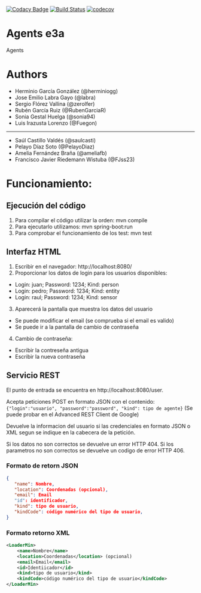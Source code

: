 [![Codacy Badge](https://api.codacy.com/project/badge/Grade/6f1eae5c3b7749a3ba299ae6c548e3a9)](https://www.codacy.com/app/jelabra/Agents_e3a?utm_source=github.com&amp;utm_medium=referral&amp;utm_content=Arquisoft/Agents_e3a&amp;utm_campaign=Badge_Grade)
[![Build Status](https://travis-ci.org/Arquisoft/Agents_e3a.svg?branch=master)](https://travis-ci.org/Arquisoft/Agents_e3a)
[![codecov](https://codecov.io/gh/Arquisoft/Agents_e3a/branch/master/graph/badge.svg)](https://codecov.io/gh/Arquisoft/Agents_e3a)


# Agents e3a

Agents

# Authors

- Herminio García González (@herminiogg)
- Jose Emilio Labra Gayo (@labra)
- Sergio Flórez Vallina (@zerolfer)
- Rubén García Ruiz (@RubenGarciaR)
- Sonia Gestal Huelga (@sonia94)
- Luis Irazusta Lorenzo (@Fuegon)
_____________________________________________
- Saúl Castillo Valdés (@saulcasti)
- Pelayo Díaz Soto (@PelayoDiaz)
- Amelia Fernández Braña (@ameliafb)
- Francisco Javier Riedemann Wistuba (@FJss23)

# Funcionamiento:
## Ejecución del código
1. Para compilar el código utilizar la orden: mvn compile
2. Para ejecutarlo utilizamos: mvn spring-boot:run
3. Para comprobar el funcionamiento de los test: mvn test

## Interfaz HTML
1. Escribir en el navegador: http://localhost:8080/
2. Proporcionar los datos de login para los usuarios disponibles:
 * Login: juan; Password: 1234; Kind: person
 * Login: pedro; Password: 1234; Kind: entity
 * Login: raul; Password: 1234; Kind: sensor
3. Aparecerá la pantalla que muestra los datos del usuario
 * Se puede modificar el email (se comprueba si el email es valido)
 * Se puede ir a la pantalla de cambio de contraseña
4. Cambio de contraseña:
 * Escribir la contreseña antigua
 * Escribir la nueva contraseña

## Servicio REST
   El punto de entrada se encuentra en http://localhost:8080/user.
   
   Acepta peticiones POST en formato JSON con el contenido:
   ``{"login":"usuario", "password":"password", "kind": tipo de agente}``
   (Se puede probar en el Advanced REST Client de Google)
   
   Devuelve la informacion del usuario si las credenciales en formato 
   JSON o XML segun se indique en la cabecera de la petición.
   
   Si los datos no son correctos se devuelve un error HTTP 404.
   Si los parametros no son correctos se devuelve un codigo de error HTTP 406.
   
   
### Formato de retorn JSON
   ```json
   { 
      "name": Nombre,
      "location": Coordenadas (opcional),
      "email": Email
      "id": identificador,
      "kind": tipo de usuario,
      "kindCode": código numérico del tipo de usuario,
   }
   ```
### Formato retorno XML
   ```xml
   <LoaderMin>
       <name>Nombre</name>
       <location>Coordenadas</location> (opcional)
       <email>Email</email>
       <id>Identiicador</id>
       <kind>tipo de usuario</kind>
       <kindCode>código numérico del tipo de usuario</kindCode>
   </LoaderMin>
   ```
   


